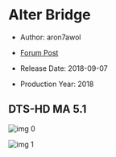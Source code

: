 # Alter Bridge

* Author: aron7awol

* [Forum Post](https://www.avsforum.com/threads/bass-eq-for-filtered-movies.2995212/post-57400242)

* Release Date: 2018-09-07
* Production Year: 2018

## DTS-HD MA 5.1

![img 0](https://i.imgur.com/TFpXzPL.jpg)

![img 1](https://i.imgur.com/UxzuW2X.png)

